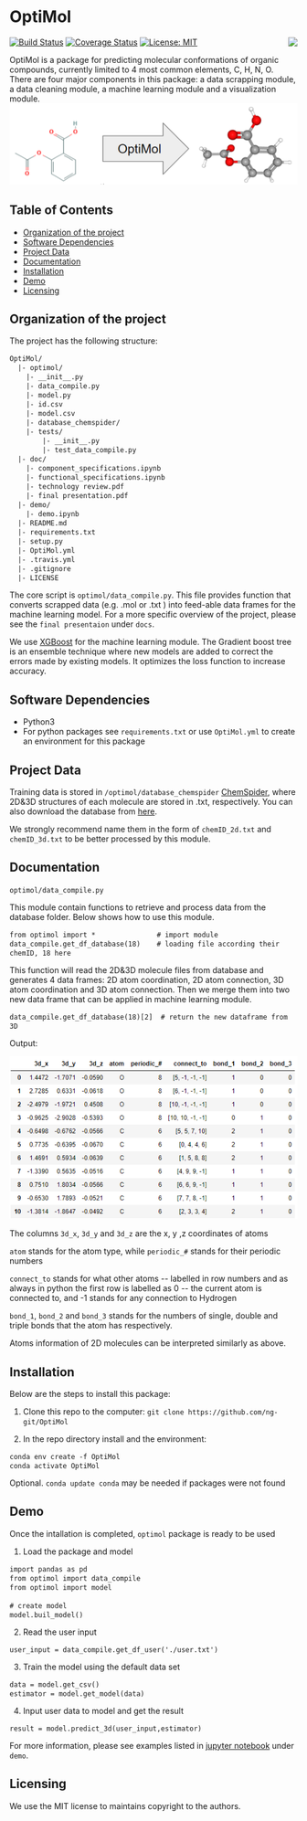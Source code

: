 # OptiMol

<img align="right"  src="https://github.com/ng-git/OptiMol/blob/master/img/logo.png">

[![Build Status](https://travis-ci.org/ng-git/OptiMol.svg?branch=master)](https://travis-ci.org/github/ng-git/OptiMol)
[![Coverage Status](https://coveralls.io/repos/github/ng-git/OptiMol/badge.svg?branch=master)](https://coveralls.io/github/ng-git/OptiMol?branch=master)
[![License: MIT](https://img.shields.io/badge/License-MIT-green.svg)](https://opensource.org/licenses/MIT)

OptiMol is a package for predicting molecular conformations of organic compounds, currently limited to 4 most common elements, C, H, N, O.  There are four major components in this package: a data scrapping module, a data cleaning module, a machine learning module and  a visualization module.
![](img/optimol.png)


## Table of Contents


- [Organization of the  project](#Organization-of-the-project)
- [Software Dependencies](#Software-Dependencies)
- [Project Data](#Project-Data)
- [Documentation](#Documentation)
- [Installation](#Installation)
- [Demo](#Demo)
- [Licensing](#Licensing)


## Organization of the  project

The project has the following structure:

    OptiMol/
      |- optimol/
        |- __init__.py
        |- data_compile.py
        |- model.py
        |- id.csv
        |- model.csv
        |- database_chemspider/
        |- tests/
        	|- __init__.py
            |- test_data_compile.py
      |- doc/
        |- component_specifications.ipynb
        |- functional_specifications.ipynb
        |- technology review.pdf
        |- final presentation.pdf
      |- demo/
        |- demo.ipynb
      |- README.md
      |- requirements.txt
      |- setup.py
      |- OptiMol.yml
      |- .travis.yml
      |- .gitignore
      |- LICENSE
      

The core script is `optimol/data_compile.py`. This file provides function that converts scrapped data (e.g. .mol or .txt ) into feed-able data frames for the machine learning model. For a more specific overview of the project, please see the `final presentaion` under `docs`.

We use [XGBoost]([https://xgboost.readthedocs.io/en/latest/](https://xgboost.readthedocs.io/en/latest/)) for the machine learning module. The Gradient boost tree is an ensemble technique where new models are added to correct the errors made by existing models. It optimizes the loss function to increase accuracy.

## Software Dependencies

- Python3
- For python packages see `requirements.txt` or use `OptiMol.yml` to create an environment for this package

## Project Data

Training data is stored in `/optimol/database_chemspider` [ChemSpider](http://www.chemspider.com/), where 2D&3D structures of each molecule are stored in .txt, respectively. You can also download the database from [here](https://drive.google.com/open?id=17vfuY6pkMiZzqaDvUiW3Zl7S7d0hAw22).

We strongly recommend name them in the form of `chemID_2d.txt` and `chemID_3d.txt` to be better processed by this module.

## Documentation

`optimol/data_compile.py`

This module contain functions to retrieve and process data from the database folder. Below shows how to use this module. 

```
from optimol import * 				# import module
data_compile.get_df_database(18) 	# loading file according their chemID, 18 here
```

This function will read the 2D&3D molecule files from database and generates 4 data frames: 2D atom coordination, 2D atom connection, 3D atom coordination and 3D atom connection. Then we merge them into two new data frame that can be applied in machine learning module.

```
data_compile.get_df_database(18)[2]  # return the new dataframe from 3D
```

Output:

![](img/aspirin3d.png)

The columns `3d_x`, `3d_y` and `3d_z` are the x, y ,z coordinates of atoms

`atom` stands for the atom type, while `periodic_#` stands for their periodic numbers

`connect_to` stands for what other atoms -- labelled in row numbers and as always in python the first row is labelled as 0 -- the current atom is connected to, and -1 stands for any connection to Hydrogen

`bond_1`, `bond_2` and `bond_3` stands for the numbers of single, double and triple bonds that the atom has respectively.

Atoms information of 2D molecules can be interpreted similarly as above.

## Installation

Below are the steps to install this package:

1. Clone this repo to the computer: `git clone https://github.com/ng-git/OptiMol`

2. In the repo directory install and the environment:
```
conda env create -f OptiMol
conda activate OptiMol
```
Optional. `conda update conda` may be needed if packages were not found

## Demo

Once the intallation is completed, `optimol` package is ready to be used

1. Load the package and model
```
import pandas as pd
from optimol import data_compile
from optimol import model
    
# create model
model.buil_model()
```
2. Read the user input
```    
user_input = data_compile.get_df_user('./user.txt')
```
3. Train the model using the default data set
```
data = model.get_csv()
estimator = model.get_model(data)
```    
4. Input user data to model and get the result 
```
result = model.predict_3d(user_input,estimator)
``` 
   
For more information, please see examples listed in [jupyter notebook](https://jupyter.org/) under `demo`.

## Licensing

We use the MIT license to maintains copyright to the authors.
